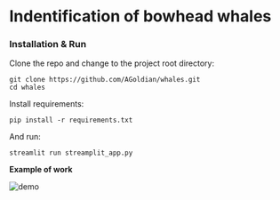 # **Indentification of bowhead whales**

### Installation & Run
Clone the repo and change to the project root directory:
```
git clone https://github.com/AGoldian/whales.git
cd whales
```

Install requirements:
```
pip install -r requirements.txt
```

And run:
```
streamlit run streamplit_app.py
```

**Example of work**

![demo]()